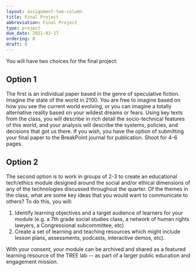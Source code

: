 ```yaml
---
layout: assignment-two-column
title: Final Project
abbreviation: Final Project
type: project
due_date: 2021-03-17
ordering: 0 
draft: 0
---
```


You will have two choices for the final project: 

## Option 1
The first is an individual paper based in the genre of speculative fiction. Imagine the state of the world in 2100. You are free to imagine based on how you see the current world evolving, or you can imagine a totally alternative reality based on your wildest dreams or fears. Using key texts from the class, you will describe in rich detail the socio-technical features of this world, and your analysis will describe the systems, policies, and decisions that got us there. If you wish, you have the option of submitting your final paper to the BreakPoint journal for publication. Shoot for 4-6 pages.

## Option 2
The second option is to work in groups of 2-3 to create an educational tech/ethics module designed around the social and/or ethical dimensions of any of the technologies discussed throughout the quarter. Of the themes in the class, what are some key ideas that you would want to communicate to others? To do this, you will:

1. Identify learning objectives and a target audience of learners for your module (e.g. a 7th grade social studies class, a network of human rights lawyers, a Congressional subcommittee, etc)
2. Create a set of learning and teaching resources which might include lesson plans, assessments, podcasts, interactive demos, etc). 

With your consent, your module can be archived and shared as a featured learning resource of the TREE lab -- as part of a larger public education and engagement mission.